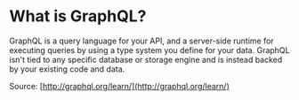 # What is GraphQL?

GraphQL is a query language for your API, and a server-side runtime for executing queries by using a type system you define for your data. GraphQL isn't tied to any specific database or storage engine and is instead backed by your existing code and data.

Source: [http://graphql.org/learn/](http://graphql.org/learn/)

